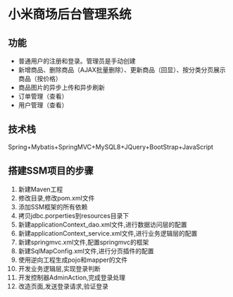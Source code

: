 # 小米商场后台管理系统
## 功能
- 普通用户的注册和登录。管理员是手动创建
- 新增商品、删除商品（AJAX批量删除）、更新商品（回显）、按分类分页展示商品（按价格）
- 商品图片的异步上传和异步刷新
- 订单管理（查看）
- 用户管理（查看）

## 技术栈

Spring+Mybatis+SpringMVC+MySQL8+JQuery+BootStrap+JavaScript

## 搭建SSM项目的步骤
1. 新建Maven工程
2. 修改目录,修改pom.xml文件
3. 添加SSM框架的所有依赖
4. 拷贝jdbc.porperties到resources目录下
5. 新建applicationContext_dao.xml文件,进行数据访问层的配置
6. 新建applicationContext_service.xml文件,进行业务逻辑层的配置
7. 新建springmvc.xml文件,配置springmvc的框架
8. 新建SqlMapConfig.xml文件,进行分页插件的配置
9. 使用逆向工程生成pojo和mapper的文件
10. 开发业务逻辑层,实现登录判断
11. 开发控制器AdminAction,完成登录处理
12. 改造页面,发送登录请求,验证登录
